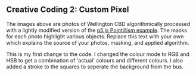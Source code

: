 ## Creative Coding 2: Custom Pixel

The images above are photos of Wellington CBD algorithmically processed with a lightly modified version of the [p5.js Pointillism example](https://p5js.org/examples/image-pointillism.html). The masks for each photo highlight various objects. Replace this text with your own which explains the source of your photos, masking, and applied algorithm.

This is my first change to the code. I changed the colour mode to RGB and HSB to get a combination of 'actual' colours and different colours. I also added a stroke to the squares to seperate the background from the bus.